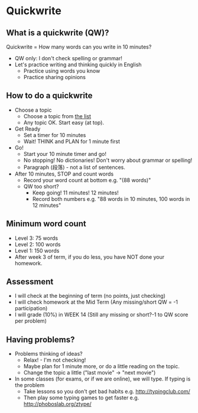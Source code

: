 ﻿# Quickwrite

## What is a quickwrite (QW)?

Quickwrite = How many words can you write in 10 minutes? 

* QW only: I don't check spelling or grammar!
* Let's practice writing and thinking quickly in English
    * Practice using words you know
    * Practice sharing opinions 

## How to do a quickwrite 

* Choose a topic 
    * Choose a topic from [the list](Resources-QuickwriteTopics)
    * Any topic OK. Start easy (at top).
* Get Ready
    * Set a timer for 10 minutes
    * Wait! THINK and PLAN for 1 minute first
* Go!
    * Start your 10 minute timer and go! 
    * No stopping! No dictionaries! Don't worry about grammar or spelling!
    * Paragraph (段落) - not a list of sentences.
* After 10 minutes, STOP and count words
    * Record your word count at bottom e.g. "(88 words)"
    * QW too short?
        * Keep going! 11 minutes! 12 minutes!
        * Record both numbers e.g. "88 words in 10 minutes, 100 words in 12 minutes"

## Minimum word count
* Level 3: 75 words 
* Level 2: 100 words 
* Level 1: 150 words  
* After week 3 of term, if you do less, you have NOT done your homework.

## Assessment
* I will check at the beginning of term (no points, just checking)
* I will check homework at the Mid Term  (Any missing/short QW = -1 participation)
* I will grade (10%) in WEEK 14 (Still any missing or short?-1 to QW score per problem)

## Having problems?
* Problems thinking of ideas? 
    * Relax! - I'm not checking! 
    * Maybe plan for 1 minute more, or do a little reading on the topic. 
    * Change the topic a little  ("last movie"  -> "next movie")
* In some classes (for exams, or if we are online), we will type.  If typing is the problem 
    * Take lessons so you don't get bad habits e.g. http://typingclub.com/ 
    * Then play some typing games to get faster e.g. http://phoboslab.org/ztype/ 
